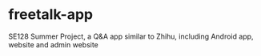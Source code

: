 # freetalk-app
SE128 Summer Project, a Q&amp;A app similar to Zhihu, including Android app, website and admin website
